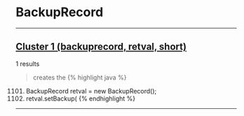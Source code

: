 # BackupRecord

***

## [Cluster 1 (backuprecord, retval, short)](./1)
1 results
> creates the 
{% highlight java %}
1101. BackupRecord retval = new BackupRecord();
1103. retval.setBackup(
{% endhighlight %}

***

